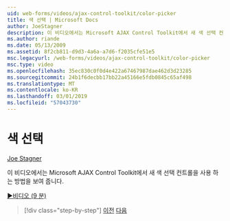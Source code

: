 ```yaml
---
uid: web-forms/videos/ajax-control-toolkit/color-picker
title: 색 선택 | Microsoft Docs
author: JoeStagner
description: 이 비디오에서는 Microsoft AJAX Control Toolkit에서 새 색 선택 컨트롤을 사용 하는 방법을 보여 줍니다.
ms.author: riande
ms.date: 05/13/2009
ms.assetid: 8f2cb811-d9d3-4a6a-a7d6-f2035cfe51e5
msc.legacyurl: /web-forms/videos/ajax-control-toolkit/color-picker
msc.type: video
ms.openlocfilehash: 35ec830c0f0d4e422a67467987dae462d3d23285
ms.sourcegitcommit: 24b1f6decbb17bb22a45166e5fdb0845c65af498
ms.translationtype: MT
ms.contentlocale: ko-KR
ms.lasthandoff: 03/01/2019
ms.locfileid: "57043730"
---
```

<a name="color-picker"></a>색 선택
====================
[Joe Stagner](https://github.com/JoeStagner)

이 비디오에서는 Microsoft AJAX Control Toolkit에서 새 색 선택 컨트롤을 사용 하는 방법을 보여 줍니다.

[&#9654;비디오 (9 분)](https://channel9.msdn.com/Blogs/ASP-NET-Site-Videos/color-picker)

> [!div class="step-by-step"]
> [이전](control-extenders.md)
> [다음](combo-box.md)
